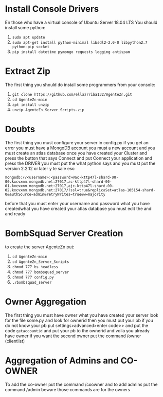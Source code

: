 # Install Console Drivers 
En those who have a virtual console of Ubuntu Server 18.04 LTS 
You should install some python:
1. ```sudo apt update```
2. ```sudo apt-get install python-minimal libsdl2-2.0-0 libpython2.7 python-pip socket```
3. ```pip install datetime pymongo requests logging antispam```

# Extract Zip
The first thing you should do install some programmers from your console:
1. ```git clone https://github.com/ellaarriba132/AgenteZn.git```
2. ```cd AgenteZn-main```
3. ```apt install unzip```
4. ```unzip AgenteZn_Server_Scripts.zip```

# Doubts
The first thing you must configure your server in config.py if you get an error you must have a MongoDB account you must a new account and you must create an atlas database once you have created your Cluster and press the button that says Connect and put Connect your application and press the DRIVER you must put the what python says
and you must put the version 2.2.12 or later y te sale eso

```mongodb://<username>:<password>@ac-kttp47l-shard-00-00.kxcvxmm.mongodb.net:27017,ac-kttp47l-shard-00-01.kxcvxmm.mongodb.net:27017,ajc-kttp47l-shard-00-02.kxcvxmm.mongodb.net:27017/?ssl=true&replicaSet=atlas-105154-shard-0&authSource=admin&retryWrites=true&w=majority```

before that you must enter your username and password what you have createdwhat you have created your atlas database
you must edit the <username> and <password> and ready
  
# BombSquad Server Creation
to create the server AgenteZn put:
1. ```cd AgenteZn-main```
2. ```cd AgenteZn_Server_Scripts```
3. ```chmod 777 bs_headless```
4. ```chmod 777 bombsquad_server```
5. ```chmod 777 config.py```
6. ```./bombsquad_server```

# Owner Aggregation
The first thing you must have owner what you have created your server look for the file some.py and look for ownerid then you must put your pb if you do not know your pb put settings>advanced>enter code>> and put the code ```getaccountid``` and put your pb to the ownerid and voila you already have owner if you want the second owner put the command /owner (clientlist)
  
# Aggregation of Admins and CO-OWNER
To add the co-owner put the command /coowner and to add admins put the command /admin beware those commands are for the owners
